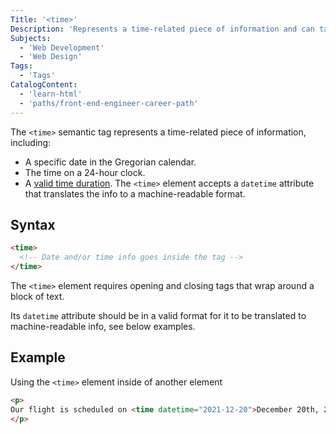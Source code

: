 ```yaml
---
Title: '<time>'
Description: 'Represents a time-related piece of information and can take a datetime attribute that makes it machine-readable.'
Subjects:
  - 'Web Development'
  - 'Web Design'
Tags:
  - 'Tags'
CatalogContent:
  - 'learn-html'
  - 'paths/front-end-engineer-career-path'
---
```


The `<time>` semantic tag represents a time-related piece of information, including:
* A specific date in the Gregorian calendar.
* The time on a 24-hour clock.
* A [valid time duration](https://www.w3.org/TR/2014/REC-html5-20141028/infrastructure.html#valid-duration-string). 
The `<time>` element accepts a `datetime` attribute that translates the info to a machine-readable format.

## Syntax

```html
<time>
  <!-- Date and/or time info goes inside the tag -->
</time>
```

The `<time>` element requires opening and closing tags that wrap around a block of text. 

Its `datetime` attribute should be in a valid format for it to be translated to machine-readable info, see below examples.

## Example

Using the `<time>` element inside of another element

```html
<p>
Our flight is scheduled on <time datetime="2021-12-20">December 20th, 2021</time> at <time datetime="18:00">6:00pm</time>.
</p>
```
